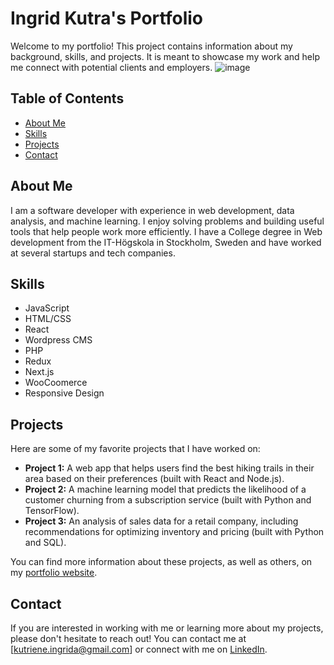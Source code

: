 # Ingrid Kutra's Portfolio

Welcome to my portfolio! This project contains information about my background, skills, and projects. It is meant to showcase my work and help me connect with potential clients and employers.
![image](https://github.com/IngridKutra/Portfolio/assets/122442701/3a279444-34a5-4270-a0c0-d9ee00c04ddd)

## Table of Contents

- [About Me](#about-me)
- [Skills](#skills)
- [Projects](#projects)
- [Contact](#contact)

## About Me

I am a software developer with experience in web development, data analysis, and machine learning. I enjoy solving problems and building useful tools that help people work more efficiently. I have a College degree in Web development from the IT-Högskola in Stockholm, Sweden and have worked at several startups and tech companies.

## Skills

- JavaScript
- HTML/CSS
- React
- Wordpress CMS
- PHP
- Redux
- Next.js
- WooCoomerce
- Responsive Design


## Projects

Here are some of my favorite projects that I have worked on:

- **Project 1:** A web app that helps users find the best hiking trails in their area based on their preferences (built with React and Node.js).
- **Project 2:** A machine learning model that predicts the likelihood of a customer churning from a subscription service (built with Python and TensorFlow).
- **Project 3:** An analysis of sales data for a retail company, including recommendations for optimizing inventory and pricing (built with Python and SQL).

You can find more information about these projects, as well as others, on my [portfolio website](https://www.ingridkutra.com/projects).

## Contact

If you are interested in working with me or learning more about my projects, please don't hesitate to reach out! You can contact me at [kutriene.ingrida@gmail.com] or connect with me on [LinkedIn](https://www.linkedin.com/in/ingrid-kutra/).
